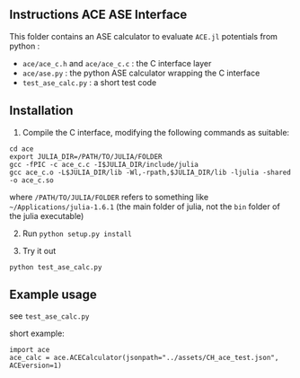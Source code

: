 ## Instructions ACE ASE Interface 

This folder contains an ASE calculator to evaluate `ACE.jl` potentials from python : 
* `ace/ace_c.h` and `ace/ace_c.c` : the C interface layer 
* `ace/ase.py` : the python ASE calculator wrapping the C interface 
* `test_ase_calc.py` : a short test code

## Installation 

1. Compile the C interface, modifying the following commands as suitable: 
```
cd ace
export JULIA_DIR=/PATH/TO/JULIA/FOLDER
gcc -fPIC -c ace_c.c -I$JULIA_DIR/include/julia 
gcc ace_c.o -L$JULIA_DIR/lib -Wl,-rpath,$JULIA_DIR/lib -ljulia -shared -o ace_c.so
```
where `/PATH/TO/JULIA/FOLDER` refers to something like `~/Applications/julia-1.6.1` (the main folder of julia, not the `bin` folder of the julia executable)

2. Run `python setup.py install`

3. Try it out
```
python test_ase_calc.py
```


## Example usage
see `test_ase_calc.py`

short example:
```
import ace
ace_calc = ace.ACECalculator(jsonpath="../assets/CH_ace_test.json", ACEversion=1)
```
